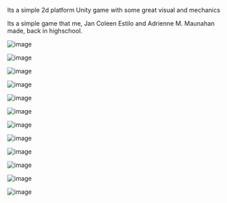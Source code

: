 Its a simple 2d platform Unity game with some great visual and mechanics

Its a simple game that me, Jan Coleen Estilo and Adrienne M. Maunahan made, back in highschool.

![image](https://user-images.githubusercontent.com/101295973/163683919-034a1bef-c6a7-462e-87ff-a5b1a76a0675.png)

![image](https://user-images.githubusercontent.com/101295973/163683923-818763a4-de66-4a48-ac99-9da9ee28462f.png)

![image](https://user-images.githubusercontent.com/101295973/163683933-364d92ec-1f80-4837-a6dc-ba590098d042.png)

![image](https://user-images.githubusercontent.com/101295973/163683946-06c19987-59d8-409b-ad86-5fa2842de414.png)

![image](https://user-images.githubusercontent.com/101295973/163683957-63a3bc5d-5034-4471-b20b-e2c98e2c43fb.png)

![image](https://user-images.githubusercontent.com/101295973/163683979-b5237456-0e58-4349-80cc-d92726a96a86.png)

![image](https://user-images.githubusercontent.com/101295973/163683997-fa0f11a8-3045-4e6c-98af-5b653ebb465a.png)

![image](https://user-images.githubusercontent.com/101295973/163684036-e0c9a350-2799-47b9-a113-50b1866391ef.png)

![image](https://user-images.githubusercontent.com/101295973/163684004-7c4de674-dc9a-4eaf-8097-79452146535d.png)

![image](https://user-images.githubusercontent.com/101295973/163684016-73ea389d-85f8-4e2d-86a8-0d780eb517bd.png)

![image](https://user-images.githubusercontent.com/101295973/163683987-94eebe8e-2c3e-4636-bcbd-3b00d5515d8f.png)

![image](https://user-images.githubusercontent.com/101295973/163684023-15c1328b-7e88-4d60-af53-58d808222c86.png)
